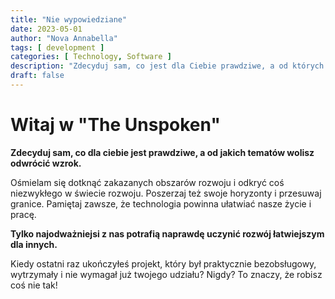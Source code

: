 ```yaml
---
title: "Nie wypowiedziane"
date: 2023-05-01
author: "Nova Annabella"
tags: [ development ]
categories: [ Technology, Software ]
description: "Zdecyduj sam, co jest dla Ciebie prawdziwe, a od których tematów wolisz odwrócić wzrok."
draft: false
---
```



# Witaj w "The Unspoken"

**Zdecyduj sam, co dla ciebie jest prawdziwe, a od jakich tematów wolisz odwrócić wzrok.**

Ośmielam się dotknąć zakazanych obszarów rozwoju i odkryć coś niezwykłego w świecie rozwoju.
Poszerzaj też swoje horyzonty i przesuwaj granice.
Pamiętaj zawsze, że technologia powinna ułatwiać nasze życie i pracę.

**Tylko najodważniejsi z nas potrafią naprawdę uczynić rozwój łatwiejszym dla innych.**

Kiedy ostatni raz ukończyłeś projekt, który był praktycznie bezobsługowy, wytrzymały i nie wymagał już twojego 
udziału? Nigdy? To znaczy, że robisz coś nie tak!
